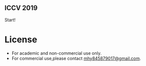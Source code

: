 ## ICCV 2019

Start!

# License
* For academic and non-commercial use only.
* For commercial use,please contact [mhy845879017@gmail.com](https://www.google.com/gmail/).
